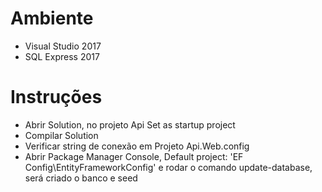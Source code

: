 # Ambiente 
- Visual Studio 2017
- SQL Express 2017

# Instruções
- Abrir Solution, no projeto Api Set as startup project
- Compilar Solution
- Verificar string de conexão em Projeto Api.Web.config
- Abrir Package Manager Console, Default project: 'EF Config\EntityFrameworkConfig' e rodar o comando update-database, será criado o banco e seed

